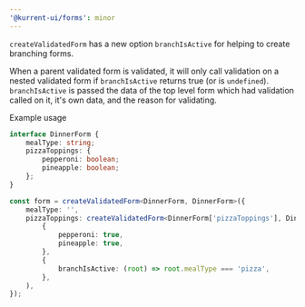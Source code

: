 ```yaml
---
'@kurrent-ui/forms': minor
---
```


`createValidatedForm` has a new option `branchIsActive` for helping to create branching forms.

When a parent validated form is validated, it will only call validation on a nested validated form if `branchIsActive` returns true (or is `undefined`).
`branchIsActive` is passed the data of the top level form which had validation called on it, it's own data, and the reason for validating.

Example usage

```ts
interface DinnerForm {
    mealType: string;
    pizzaToppings: {
        pepperoni: boolean;
        pineapple: boolean;
    };
}

const form = createValidatedForm<DinnerForm, DinnerForm>({
    mealType: '',
    pizzaToppings: createValidatedForm<DinnerForm['pizzaToppings'], DinnerForm>(
        {
            pepperoni: true,
            pineapple: true,
        },
        {
            branchIsActive: (root) => root.mealType === 'pizza',
        },
    ),
});
```
